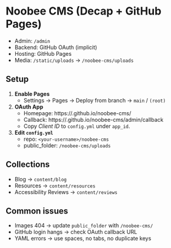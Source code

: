 # Noobee CMS (Decap + GitHub Pages)

- Admin: `/admin`
- Backend: GitHub OAuth (implicit)
- Hosting: GitHub Pages
- Media: `/static/uploads` → `/noobee-cms/uploads`

## Setup
1. **Enable Pages**
   - Settings → Pages → Deploy from branch → `main` / `(root)`
2. **OAuth App**
   - Homepage: https://<your-username>.github.io/noobee-cms/
   - Callback: https://<your-username>.github.io/noobee-cms/admin/callback
   - Copy *Client ID* to `config.yml` under `app_id`.
3. **Edit `config.yml`**
   - repo: `<your-username>/noobee-cms`
   - public_folder: `/noobee-cms/uploads`

## Collections
- Blog → `content/blog`
- Resources → `content/resources`
- Accessibility Reviews → `content/reviews`

## Common issues
- Images 404 → update `public_folder` with `/noobee-cms/`
- GitHub login hangs → check OAuth callback URL
- YAML errors → use spaces, no tabs, no duplicate keys
